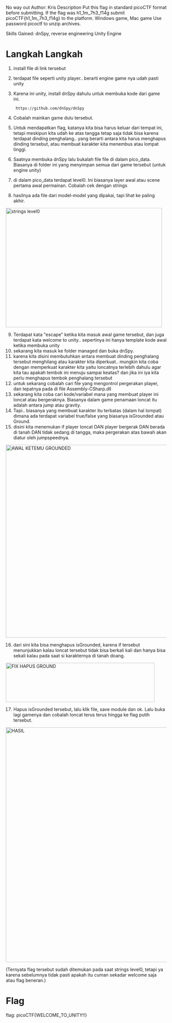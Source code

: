 No way out
Author: Kris
Description
Put this flag in standard picoCTF format before submitting. If the flag was h1_1m_7h3_f14g submit picoCTF{h1_1m_7h3_f14g} to the platform. Windows game, Mac game Use password picoctf to unzip archives.

Skills Gained: dnSpy, reverse engineering Unity Engine

# Langkah Langkah
1. install file di link tersebut
2. terdapat file seperti unity player.. berarti engine game nya udah pasti unity
3. Karena ini unity, install dnSpy dahulu untuk membuka kode dari game ini.

		https://github.com/dnSpy/dnSpy

4. Cobalah mainkan game dulu tersebut.
5. Untuk mendapatkan flag, katanya kita bisa harus keluar dari tempat ini, tetapi meskipun kita udah ke atas tangga tetap saja tidak bisa karena terdapat dinding penghalang.. yang berarti antara kita harus menghapus dinding tersebut, atau membuat karakter kita menembus atau lompat tinggi.
6. Saatnya membuka dnSpy lalu bukalah file file di dalam pico_data. Biasanya di folder ini yang menyimpan semua dari game tersebut (untuk engine unity)
7. di dalam pico_data terdapat level0. Ini biasanya layer awal atau scene pertama awal permainan. Cobalah cek dengan strings
8. hasilnya ada file dari model-model yang dipakai, tapi lihat ke paling akhir.

<img width="489" height="374" alt="strings level0" src="https://github.com/user-attachments/assets/4e40e022-0764-4014-9136-8b5af5774e66" />

9. Terdapat kata "escape" ketika kita masuk awal game tersebut, dan juga terdapat kata welcome to unity.. sepertinya ini hanya template kode awal ketika membuka unity
10. sekarang kita masuk ke folder managed dan buka dnSpy.
11. karena kita disini membutuhkan antara membuat dinding penghalang tersebut menghilang atau karakter kita diperkuat.. mungkin kita coba dengan memperkuat karakter kita yaitu loncatnya terlebih dahulu agar kita tau apakah tembok ini menuju sampai keatas? dan jika ini iya kita perlu menghapus tembok penghalang tersebut
12. untuk sekarang cobalah cari file yang mengontrol pergerakan player, dan tepatnya pada di file Assembly-CSharp.dll 
13. sekarang kita coba cari kode/variabel mana yang membuat player ini loncat atau bergeraknya. Biasanya dalam game penamaan loncat itu adalah antara jump atau gravity.
14. Tapi.. biasanya yang membuat karakter itu terbatas (dalam hal lompat) dimana ada terdapat variabel true/false yang biasanya isGrounded atau Ground.
15. disini kita menemukan if player loncat DAN player bergerak DAN berada di tanah DAN tidak sedang di tangga, maka pergerakan atas bawah akan diatur oleh jumpspeednya.

<img width="974" height="604" alt="AWAL KETEMU GROUNDED" src="https://github.com/user-attachments/assets/701c07d6-b0ac-4cdc-bd8a-232b2dda73f1" />

16. dari sini kita bisa menghapus isGrounded, karena if tersebut menunjukkan kalau loncat tersebut tidak bisa berkali kali dan hanya bisa sekali kalau pada saat si karakternya di tanah doang.

<img width="466" height="123" alt="FIX HAPUS GROUND" src="https://github.com/user-attachments/assets/059e298b-bd58-4d1f-b2e9-4ff48063b342" />


17. Hapus isGrounded tersebut, lalu klik file, save module dan ok. Lalu buka lagi gamenya dan cobalah loncat terus terus hingga ke flag putih tersebut.

<img width="1679" height="736" alt="HASIL" src="https://github.com/user-attachments/assets/622eccda-02f9-4834-927e-556af6880019" />

(Ternyata flag tersebut sudah ditemukan pada saat strings level0, tetapi ya karena sebelumnya tidak pasti apakah itu cuman sekadar welcome saja atau flag beneran.)
# Flag
flag: picoCTF{WELCOME_TO_UNITY!!}
